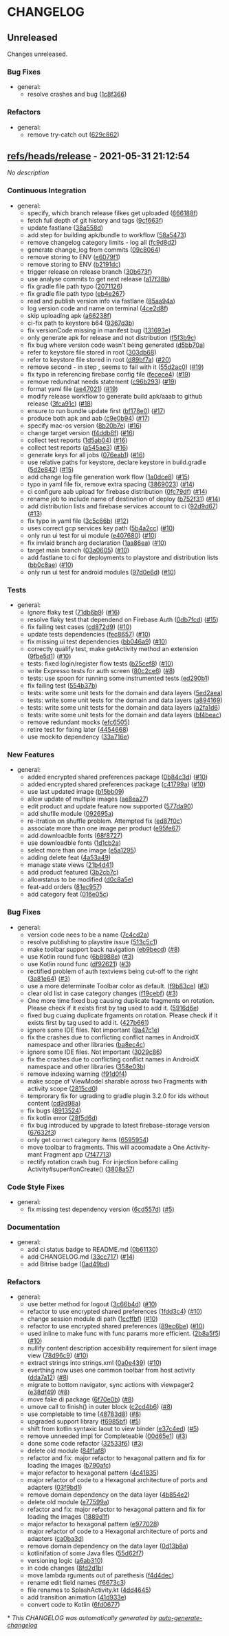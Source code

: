 # CHANGELOG

## Unreleased

Changes unreleased.

### Bug Fixes

- general:
  - resolve crashes and bug ([1c8f366](https://github.com/RowlandOti/E-CommerceApp-Merchant/commit/1c8f3661cbb8e30fb1d5cf05d939d08a35012f49))

### Refactors

- general:
  - remove try-catch out ([629c862](https://github.com/RowlandOti/E-CommerceApp-Merchant/commit/629c86291f8c716fa324ab38f553a2fa333dc98b))

## [refs/heads/release](https://github.com/RowlandOti/E-CommerceApp-Merchant/releases/tag/refs/heads/release) - 2021-05-31 21:12:54

*No description*

### Continuous Integration

- general:
  - specify, which branch release filkes get uploaded ([666188f](https://github.com/RowlandOti/E-CommerceApp-Merchant/commit/666188fc142b9bd543cb3000fdd8d5515c7c7cef))
  - fetch full depth of git history and tags ([9cf663f](https://github.com/RowlandOti/E-CommerceApp-Merchant/commit/9cf663ffb1d660260b67a224efb3335bc522d1f0))
  - update fastlane ([38a558d](https://github.com/RowlandOti/E-CommerceApp-Merchant/commit/38a558d2e3ca62a434344e693ba5e23f1eb3305c))
  - add step for building apk/bundle to workflow ([58a5473](https://github.com/RowlandOti/E-CommerceApp-Merchant/commit/58a5473a3f1a4f1973153cbba65549974be8b5e4))
  - remove changelog category limits - log all ([fc9d8d2](https://github.com/RowlandOti/E-CommerceApp-Merchant/commit/fc9d8d2fb5ec74793a07e88460feeb362e5893b8))
  - generate change_log from commits ([09c8064](https://github.com/RowlandOti/E-CommerceApp-Merchant/commit/09c8064a9159803a96456b2a19c415d3d1afe9ac))
  - remove storing to ENV ([e6079f1](https://github.com/RowlandOti/E-CommerceApp-Merchant/commit/e6079f148fcf72200a188a3934b0ba01c528fbac))
  - remove storing to ENV ([b2191dc](https://github.com/RowlandOti/E-CommerceApp-Merchant/commit/b2191dc72e32066a3368a18a67ae405be61170fc))
  - trigger release on release branch ([30b673f](https://github.com/RowlandOti/E-CommerceApp-Merchant/commit/30b673f921fbbf04510e6c7ff8d627b56a657f21))
  - use analyse commits to get next release ([a17f38b](https://github.com/RowlandOti/E-CommerceApp-Merchant/commit/a17f38bf48afaea9bf3480ca58e03af78a15aa16))
  - fix gradle file path typo ([2071126](https://github.com/RowlandOti/E-CommerceApp-Merchant/commit/2071126d6a31859e80fb469ab1732dddc511b80c))
  - fix gradle file path typo ([eb4e267](https://github.com/RowlandOti/E-CommerceApp-Merchant/commit/eb4e26737cebcdc28c8138ea001fda64f88e6ae3))
  - read and publish version info via fastlane ([85aa94a](https://github.com/RowlandOti/E-CommerceApp-Merchant/commit/85aa94a27e91f5c41d3de484d7ca25c6e51a1710))
  - log version code and name on terminal ([4ce2d8f](https://github.com/RowlandOti/E-CommerceApp-Merchant/commit/4ce2d8f9492e04b318e5acb6e59b370cb372d4df))
  - skip uploading apk ([a66238f](https://github.com/RowlandOti/E-CommerceApp-Merchant/commit/a66238feac0c022df0803e45d943bdba9603b92e))
  - ci-fix path to keystore b64 ([9367d3b](https://github.com/RowlandOti/E-CommerceApp-Merchant/commit/9367d3b43616b8dbec4207c019298b266ef55954))
  - fix versionCode missing in manifest bug ([131693e](https://github.com/RowlandOti/E-CommerceApp-Merchant/commit/131693ea9324a26b33bd9099d36d0a01fdb357da))
  - only generate apk for release and not distribution ([f5f3b9c](https://github.com/RowlandOti/E-CommerceApp-Merchant/commit/f5f3b9cd5887666eef33c75e3a207f1b6e9d51c7))
  - fix bug where version code wasn't being generated ([d5bb70a](https://github.com/RowlandOti/E-CommerceApp-Merchant/commit/d5bb70a27fa35334c1975b75861c20b428d3a579))
  - refer to keystore file stored in root ([303db68](https://github.com/RowlandOti/E-CommerceApp-Merchant/commit/303db68cf40c3bf79f5e9ae7d1e4aa1d5e47dcde))
  - refer to keystore file stored in root ([d89bf7a](https://github.com/RowlandOti/E-CommerceApp-Merchant/commit/d89bf7a8a6e99ae04a64017065618350504c6963)) ([#20](https://github.com/RowlandOti/E-CommerceApp-Merchant/pull/20))
  - remove second - in step , seems to fail with it ([55d2ac0](https://github.com/RowlandOti/E-CommerceApp-Merchant/commit/55d2ac04984b32187dffb8f25dcd32ecdbaf9fb4)) ([#19](https://github.com/RowlandOti/E-CommerceApp-Merchant/pull/19))
  - fix typo in referencing firebase config file ([fecece4](https://github.com/RowlandOti/E-CommerceApp-Merchant/commit/fecece49fa6cff0d5811a07714177b971852613d)) ([#19](https://github.com/RowlandOti/E-CommerceApp-Merchant/pull/19))
  - remove redundnat needs statement ([c96b293](https://github.com/RowlandOti/E-CommerceApp-Merchant/commit/c96b293e1c18b7610dcda3851b4be78b1c09d098)) ([#19](https://github.com/RowlandOti/E-CommerceApp-Merchant/pull/19))
  - format yaml file ([ae47021](https://github.com/RowlandOti/E-CommerceApp-Merchant/commit/ae470218810bacca368b558f84774e0612bece0c)) ([#19](https://github.com/RowlandOti/E-CommerceApp-Merchant/pull/19))
  - modify release workflow to generate build apk/aaab to github release ([3fca91c](https://github.com/RowlandOti/E-CommerceApp-Merchant/commit/3fca91c959593a32865c3a78010887b9dee13df3)) ([#18](https://github.com/RowlandOti/E-CommerceApp-Merchant/pull/18))
  - ensure to run bundle update first ([bf178e0](https://github.com/RowlandOti/E-CommerceApp-Merchant/commit/bf178e062c15923c0ba046dc2e6968d12c9739d6)) ([#17](https://github.com/RowlandOti/E-CommerceApp-Merchant/pull/17))
  - produce both apk and aab ([c9e0b94](https://github.com/RowlandOti/E-CommerceApp-Merchant/commit/c9e0b94408d73c2f33932a2362914cfdbb3041b9)) ([#17](https://github.com/RowlandOti/E-CommerceApp-Merchant/pull/17))
  - specify mac-os version ([8b20b7e](https://github.com/RowlandOti/E-CommerceApp-Merchant/commit/8b20b7e5144a0efa1e9b4e8ec353bc798d40afee)) ([#16](https://github.com/RowlandOti/E-CommerceApp-Merchant/pull/16))
  - change target version ([f4ddb8f](https://github.com/RowlandOti/E-CommerceApp-Merchant/commit/f4ddb8f659c2b436965179eb22ea7ff005149b15)) ([#16](https://github.com/RowlandOti/E-CommerceApp-Merchant/pull/16))
  - collect test reports ([1d5ab04](https://github.com/RowlandOti/E-CommerceApp-Merchant/commit/1d5ab0462d802950e768cdc1a513e7a2d79d3c7d)) ([#16](https://github.com/RowlandOti/E-CommerceApp-Merchant/pull/16))
  - collect test reports ([a545ae3](https://github.com/RowlandOti/E-CommerceApp-Merchant/commit/a545ae3584e0d31d260369fdf3d11ca260a1e30d)) ([#16](https://github.com/RowlandOti/E-CommerceApp-Merchant/pull/16))
  - generate keys for all jobs ([076eab1](https://github.com/RowlandOti/E-CommerceApp-Merchant/commit/076eab1ada4cedc19a390396f58d95c715a9f4a3)) ([#16](https://github.com/RowlandOti/E-CommerceApp-Merchant/pull/16))
  - use relative paths for keystore, declare keystore in build.gradle ([5d2e842](https://github.com/RowlandOti/E-CommerceApp-Merchant/commit/5d2e84287f32dc3840f6297bb8d90399dfcbbdf0)) ([#15](https://github.com/RowlandOti/E-CommerceApp-Merchant/pull/15))
  - add change log file generation work flow ([1a0dce8](https://github.com/RowlandOti/E-CommerceApp-Merchant/commit/1a0dce817ca0a45d4072c4012b19da78a326ec4d)) ([#15](https://github.com/RowlandOti/E-CommerceApp-Merchant/pull/15))
  - typo in yaml file fix,  remove extra spacing ([3869023](https://github.com/RowlandOti/E-CommerceApp-Merchant/commit/3869023bf0697723ea7f7e5d6d1e3fd2cacffeff)) ([#14](https://github.com/RowlandOti/E-CommerceApp-Merchant/pull/14))
  - ci configure aab upload for firebase distribution ([0fc79df](https://github.com/RowlandOti/E-CommerceApp-Merchant/commit/0fc79df3df951656d54371e79e9345a37a381bca)) ([#14](https://github.com/RowlandOti/E-CommerceApp-Merchant/pull/14))
  - rename job to include name of destination of deploy ([b752f31](https://github.com/RowlandOti/E-CommerceApp-Merchant/commit/b752f314770f272888b740d59b320db54496c6a4)) ([#14](https://github.com/RowlandOti/E-CommerceApp-Merchant/pull/14))
  - add distribution lists and firebase services account to ci ([92d9d67](https://github.com/RowlandOti/E-CommerceApp-Merchant/commit/92d9d67173c6cc741a64e0797b3d47e79453fa23)) ([#13](https://github.com/RowlandOti/E-CommerceApp-Merchant/pull/13))
  - fix typo in yaml file ([3c5c66b](https://github.com/RowlandOti/E-CommerceApp-Merchant/commit/3c5c66bc7508457d24208a408e2532e4d735ee1d)) ([#12](https://github.com/RowlandOti/E-CommerceApp-Merchant/pull/12))
  - uses correct gcp services key path ([5b4a2cc](https://github.com/RowlandOti/E-CommerceApp-Merchant/commit/5b4a2cce9dfcad8c14e57807a272b72c36a5c987)) ([#10](https://github.com/RowlandOti/E-CommerceApp-Merchant/pull/10))
  - only run ui test for ui module ([e407680](https://github.com/RowlandOti/E-CommerceApp-Merchant/commit/e4076804c7a57af54ff134ae97a3d79348cb2193)) ([#10](https://github.com/RowlandOti/E-CommerceApp-Merchant/pull/10))
  - fix invlaid branch arg declaration ([1aa86ea](https://github.com/RowlandOti/E-CommerceApp-Merchant/commit/1aa86ea8c5c20c1e78633297ce2d6630b8ad4c5d)) ([#10](https://github.com/RowlandOti/E-CommerceApp-Merchant/pull/10))
  - target main branch ([03a0605](https://github.com/RowlandOti/E-CommerceApp-Merchant/commit/03a0605979b327c2c0782266220efaea761fd380)) ([#10](https://github.com/RowlandOti/E-CommerceApp-Merchant/pull/10))
  - add fastlane to ci for deployments to playstore and distribution lists ([bb0c8ae](https://github.com/RowlandOti/E-CommerceApp-Merchant/commit/bb0c8ae13af6c9cb399f1d0a1f7a64079e708a06)) ([#10](https://github.com/RowlandOti/E-CommerceApp-Merchant/pull/10))
  - only run ui test for android modules ([97d0e6d](https://github.com/RowlandOti/E-CommerceApp-Merchant/commit/97d0e6d3320adee003dd07b41089f71486c5f6fd)) ([#10](https://github.com/RowlandOti/E-CommerceApp-Merchant/pull/10))

### Tests

- general:
  - ignore flaky test ([71db6b9](https://github.com/RowlandOti/E-CommerceApp-Merchant/commit/71db6b9731b80d52e2f61eed75003fea832ce44d)) ([#16](https://github.com/RowlandOti/E-CommerceApp-Merchant/pull/16))
  - resolve flaky test that dependend on Firebase Auth ([0db7fcd](https://github.com/RowlandOti/E-CommerceApp-Merchant/commit/0db7fcdaa7c29ba59da9906ea16b6d3e09f6ad7f)) ([#15](https://github.com/RowlandOti/E-CommerceApp-Merchant/pull/15))
  - fix failing test cases ([cd872d9](https://github.com/RowlandOti/E-CommerceApp-Merchant/commit/cd872d9742699f565f1ebed807ef66493b60f7a5)) ([#10](https://github.com/RowlandOti/E-CommerceApp-Merchant/pull/10))
  - update tests dependencies ([fec8657](https://github.com/RowlandOti/E-CommerceApp-Merchant/commit/fec865774c697b10298ff8b37d563a9883fe04a3)) ([#10](https://github.com/RowlandOti/E-CommerceApp-Merchant/pull/10))
  - fix missing ui test dependencies ([bb046a9](https://github.com/RowlandOti/E-CommerceApp-Merchant/commit/bb046a92b5cd060cccfc03e61caf274ac03ebded)) ([#10](https://github.com/RowlandOti/E-CommerceApp-Merchant/pull/10))
  - correctly qualify test, make getActivity method an extension ([9fbe5d1](https://github.com/RowlandOti/E-CommerceApp-Merchant/commit/9fbe5d11c95307660c15932101ce7b2b548401a1)) ([#10](https://github.com/RowlandOti/E-CommerceApp-Merchant/pull/10))
  - tests: fixed login/register flow tests ([b25cef8](https://github.com/RowlandOti/E-CommerceApp-Merchant/commit/b25cef8f493d8ce99d0adfdb30aeda238d9ccbae)) ([#10](https://github.com/RowlandOti/E-CommerceApp-Merchant/pull/10))
  - write Expresso tests for auth screen ([80c2ce6](https://github.com/RowlandOti/E-CommerceApp-Merchant/commit/80c2ce641a4df75a0708227ffb4394c05335d403)) ([#8](https://github.com/RowlandOti/E-CommerceApp-Merchant/pull/8))
  - tests: use spoon for running some instrumented tests ([ed290b1](https://github.com/RowlandOti/E-CommerceApp-Merchant/commit/ed290b1a752f8ea92d374f2dbe42f13cac5063f8))
  - fix failing test ([554b37b](https://github.com/RowlandOti/E-CommerceApp-Merchant/commit/554b37bc8f68ea371f8daf61c13fe2b0e2430888))
  - tests: write some unit tests for the domain and data layers ([5ed2aea](https://github.com/RowlandOti/E-CommerceApp-Merchant/commit/5ed2aea7679d3a76b052dd119f56b7456c786d51))
  - tests: write some unit tests for the domain and data layers ([a894169](https://github.com/RowlandOti/E-CommerceApp-Merchant/commit/a894169ef0b4c9eed9fbab72412e21d0ce76d6ba))
  - tests: write some unit tests for the domain and data layers ([a2fa1d6](https://github.com/RowlandOti/E-CommerceApp-Merchant/commit/a2fa1d6e0596d546b0b94c4a65f75efcf768c50e))
  - tests: write some unit tests for the domain and data layers ([bf4beac](https://github.com/RowlandOti/E-CommerceApp-Merchant/commit/bf4beac5a4ba1b228b59dedda3b573be59065a3f))
  - remove redundant mocks ([efc6505](https://github.com/RowlandOti/E-CommerceApp-Merchant/commit/efc650566268f4a16f606dacf47dffc3c2c92b49))
  - retire test for fixing later ([4454668](https://github.com/RowlandOti/E-CommerceApp-Merchant/commit/4454668dd611ae38b0b1c1f7d33764781f9e1610))
  - use mockito dependency ([33a716e](https://github.com/RowlandOti/E-CommerceApp-Merchant/commit/33a716e5b3696604663a96043ec039f4632b05f7))

### New Features

- general:
  - added encrypted shared preferences package ([0b84c3d](https://github.com/RowlandOti/E-CommerceApp-Merchant/commit/0b84c3d96ec7f8d43093e8dc89553ed4032e2950)) ([#10](https://github.com/RowlandOti/E-CommerceApp-Merchant/pull/10))
  - added encrypted shared preferences package ([c41799a](https://github.com/RowlandOti/E-CommerceApp-Merchant/commit/c41799aace37898891b3e9205b29969d701ccb06)) ([#10](https://github.com/RowlandOti/E-CommerceApp-Merchant/pull/10))
  - use last updated image ([b15bb09](https://github.com/RowlandOti/E-CommerceApp-Merchant/commit/b15bb0961daf3d59710da93af6550fdf785b4635))
  - allow update of multiple images ([ae8ea27](https://github.com/RowlandOti/E-CommerceApp-Merchant/commit/ae8ea27f323041aa0d3eb918f32f33cab74905ff))
  - edit product and update feature now supported ([577da90](https://github.com/RowlandOti/E-CommerceApp-Merchant/commit/577da901bf82d5e9c7b19514759e08410e83f127))
  - add shuflle module ([092695a](https://github.com/RowlandOti/E-CommerceApp-Merchant/commit/092695a9b585562b2af411e1ecb46a976b0b8ba6))
  - re-itration on shuffle problem. Attempted fix ([ed87f0c](https://github.com/RowlandOti/E-CommerceApp-Merchant/commit/ed87f0c0c9e23fac3be9c092dee0312ff52e807a))
  - associate more than one image per product ([e95fe67](https://github.com/RowlandOti/E-CommerceApp-Merchant/commit/e95fe67e7c289c0d7a48a6eb2b2eb207759b57c2))
  - add downloadble fonts ([68f8727](https://github.com/RowlandOti/E-CommerceApp-Merchant/commit/68f8727a43624dd1789929cd65de065ac72bd833))
  - use downloadble fonts ([1d1cb2a](https://github.com/RowlandOti/E-CommerceApp-Merchant/commit/1d1cb2a80a07cdab77085c3210f9a9342b51c6c6))
  - select more than one image ([e5a1295](https://github.com/RowlandOti/E-CommerceApp-Merchant/commit/e5a1295dc82e15a3a9547090920a5fd91fb82b64))
  - adding delete feat ([4a53a49](https://github.com/RowlandOti/E-CommerceApp-Merchant/commit/4a53a49d9a33bb38134e3942cca307cb290ecab6))
  - manage state views ([21b4d41](https://github.com/RowlandOti/E-CommerceApp-Merchant/commit/21b4d41d7461603169c99b6345513243b9100b98))
  - add product featured ([3b2cb7c](https://github.com/RowlandOti/E-CommerceApp-Merchant/commit/3b2cb7c32bf39243228bba99f8e7fc4ea926d034))
  - allowstatus to be modified ([d0c8a5e](https://github.com/RowlandOti/E-CommerceApp-Merchant/commit/d0c8a5ece478c71e6381f8993783aa59b966dff4))
  - feat-add orders ([81ec957](https://github.com/RowlandOti/E-CommerceApp-Merchant/commit/81ec957559b336f42fb86960a458bbc010305d3e))
  - add category feat ([016e05c](https://github.com/RowlandOti/E-CommerceApp-Merchant/commit/016e05c58d28e8e325601d31004c529e9fb30f28))

### Bug Fixes

- general:
  - version code nees to be a name ([7c4cd2a](https://github.com/RowlandOti/E-CommerceApp-Merchant/commit/7c4cd2aeaab328828b59941286ccce9569257d5e))
  - resolve publishing to playstire issue ([513c5c1](https://github.com/RowlandOti/E-CommerceApp-Merchant/commit/513c5c165131c029f24b77bfb205b7aa1f108ac4))
  - make toolbar support back navigation ([eb9becd](https://github.com/RowlandOti/E-CommerceApp-Merchant/commit/eb9becd2021f5821d537f23b1405576b6028e605)) ([#8](https://github.com/RowlandOti/E-CommerceApp-Merchant/pull/8))
  - use Kotlin round func ([6b8988e](https://github.com/RowlandOti/E-CommerceApp-Merchant/commit/6b8988e7a6e85d381c54087bd0fe628c8b2e1e7d)) ([#3](https://github.com/RowlandOti/E-CommerceApp-Merchant/pull/3))
  - use Kotlin round func ([df92621](https://github.com/RowlandOti/E-CommerceApp-Merchant/commit/df92621c5f869d0d2a87dabfac904161b2fdbe70)) ([#3](https://github.com/RowlandOti/E-CommerceApp-Merchant/pull/3))
  - rectified problem of auth textviews being cut-off to the right ([3a81e64](https://github.com/RowlandOti/E-CommerceApp-Merchant/commit/3a81e640af9bf37c8d269005c2818faf5e23a661)) ([#3](https://github.com/RowlandOti/E-CommerceApp-Merchant/pull/3))
  - use a more determinate Toolbar color as default. ([f9b83ce](https://github.com/RowlandOti/E-CommerceApp-Merchant/commit/f9b83ce71791feda67489794e2f45cff11802e54)) ([#3](https://github.com/RowlandOti/E-CommerceApp-Merchant/pull/3))
  - clear old list in case category changes ([f19cebf](https://github.com/RowlandOti/E-CommerceApp-Merchant/commit/f19cebfe3ccfd194d97370aca33f6531ffc47ab2)) ([#3](https://github.com/RowlandOti/E-CommerceApp-Merchant/pull/3))
  - One more time fixed bug causing duplicate fragments on rotation. Please check if it exists first by tag used to add it. ([5916d6e](https://github.com/RowlandOti/E-CommerceApp-Merchant/commit/5916d6ef9aa612a76318bb33583646f5c8d68308))
  - fixed bug cuaing duplicate frgaments on rotation. Please check if it exists first by tag used to add it. ([427b661](https://github.com/RowlandOti/E-CommerceApp-Merchant/commit/427b66101ae35128855ce7c2f204c9933cb84fc4))
  - ignore some IDE files. Not important ([9a47c1e](https://github.com/RowlandOti/E-CommerceApp-Merchant/commit/9a47c1e86b23e29623adb3bc7931e5649a996c83))
  - fix the crashes due to conflicting conflict names in AndroidX namespace and other libraries ([ba8ec4c](https://github.com/RowlandOti/E-CommerceApp-Merchant/commit/ba8ec4c4a233625b8b3d2257036170639fd5cf18))
  - ignore some IDE files. Not important ([3029c86](https://github.com/RowlandOti/E-CommerceApp-Merchant/commit/3029c86f5d306368b2b8066bebc031a71412e129))
  - fix the crashes due to conflicting conflict names in AndroidX namespace and other libraries ([358e03b](https://github.com/RowlandOti/E-CommerceApp-Merchant/commit/358e03b01d3d0247f36dd61ce9706942c3d741f5))
  - remove indexing warning ([f91d0f4](https://github.com/RowlandOti/E-CommerceApp-Merchant/commit/f91d0f43849ab29226b99a233a3777bc406bedc7))
  - make scope of ViewModel sharable across two Fragments with activity scope ([2815cd0](https://github.com/RowlandOti/E-CommerceApp-Merchant/commit/2815cd0ca0f5d136c760cb6ef32d4df892909be4))
  - temprorary fix for ugrading to gradle plugin 3.2.0 for ids without content ([cd9d98a](https://github.com/RowlandOti/E-CommerceApp-Merchant/commit/cd9d98aaa463c87db7f08f05228e4a2d33d4dc88))
  - fix bugs ([8913524](https://github.com/RowlandOti/E-CommerceApp-Merchant/commit/89135242bad95732a5408d92c54b9cfa641a2dae))
  - fix kotlin error ([28f5d6d](https://github.com/RowlandOti/E-CommerceApp-Merchant/commit/28f5d6d81f06dd7525556420075ae6e067b774ac))
  - fix bug introduced by upgrade to latest firebase-storage version ([67632f3](https://github.com/RowlandOti/E-CommerceApp-Merchant/commit/67632f3bd0173a9808eb1835a77eed92a0df675a))
  - only get correct category items ([6595954](https://github.com/RowlandOti/E-CommerceApp-Merchant/commit/6595954255b63bddb3ed8c3fd44b1bc409436884))
  - move toolbar to fragments. This will acoomadate a One Activity-mant  Fragment app ([7f47713](https://github.com/RowlandOti/E-CommerceApp-Merchant/commit/7f47713d6866294a4a2bbb38c9f942119dba1553))
  - rectify rotation crash bug. For injection before calling Activity#super#onCreate() ([3808a57](https://github.com/RowlandOti/E-CommerceApp-Merchant/commit/3808a57277e4f424bf868a509a3f93165075cbc5))

### Code Style Fixes

- general:
  - fix missing test dependency version ([6cd557d](https://github.com/RowlandOti/E-CommerceApp-Merchant/commit/6cd557dedea09cfd133baa8b5b89ddc945dbe301)) ([#5](https://github.com/RowlandOti/E-CommerceApp-Merchant/pull/5))

### Documentation

- general:
  - add ci status badge to README.md ([0b61130](https://github.com/RowlandOti/E-CommerceApp-Merchant/commit/0b611301b68dfb9373f43b0e8a9ba5776139eb4e))
  - add CHANGELOG.md ([33cc717](https://github.com/RowlandOti/E-CommerceApp-Merchant/commit/33cc7177fd2bbb359ce043ff0b09aa7c146ab7ef)) ([#14](https://github.com/RowlandOti/E-CommerceApp-Merchant/pull/14))
  - add Bitrise badge ([0ad49bd](https://github.com/RowlandOti/E-CommerceApp-Merchant/commit/0ad49bdfbf9b52f7d3644efdc141d9f2a19d4704))

### Refactors

- general:
  -  use better method for logout ([3c66b4d](https://github.com/RowlandOti/E-CommerceApp-Merchant/commit/3c66b4d1c1fd0ce2d029f0b0020b2c560fb12f78)) ([#10](https://github.com/RowlandOti/E-CommerceApp-Merchant/pull/10))
  - refactor to use encrypted shared preferences ([1fdd3c4](https://github.com/RowlandOti/E-CommerceApp-Merchant/commit/1fdd3c46c2c831f57815a2cc6dcbdecb1b00470c)) ([#10](https://github.com/RowlandOti/E-CommerceApp-Merchant/pull/10))
  - change session module di path ([1ccffbf](https://github.com/RowlandOti/E-CommerceApp-Merchant/commit/1ccffbf9d9b5cf93773e59fa631288527623b555)) ([#10](https://github.com/RowlandOti/E-CommerceApp-Merchant/pull/10))
  - refactor to use encrypted shared preferences ([89ec6be](https://github.com/RowlandOti/E-CommerceApp-Merchant/commit/89ec6be59f800b46f048762c5d4becd5dca6bbf8)) ([#10](https://github.com/RowlandOti/E-CommerceApp-Merchant/pull/10))
  - used inline to make func with func params more efficient. ([2b8a5f5](https://github.com/RowlandOti/E-CommerceApp-Merchant/commit/2b8a5f5e6d698ab168603527129c823a5b04ce66)) ([#10](https://github.com/RowlandOti/E-CommerceApp-Merchant/pull/10))
  - nullify content description accesibility requirement for silent image view ([78d96c9](https://github.com/RowlandOti/E-CommerceApp-Merchant/commit/78d96c9c29d37978e5b96f8a2b80686931014180)) ([#10](https://github.com/RowlandOti/E-CommerceApp-Merchant/pull/10))
  - extract strings into strings.xml ([0a0e439](https://github.com/RowlandOti/E-CommerceApp-Merchant/commit/0a0e439624bc7e7aa1f7eafb2915deec113fafcd)) ([#10](https://github.com/RowlandOti/E-CommerceApp-Merchant/pull/10))
  - everthing now uses one common toolbar from host activity ([dda7a12](https://github.com/RowlandOti/E-CommerceApp-Merchant/commit/dda7a12d13c26638cf18b3d4a0891539ebade2f9)) ([#8](https://github.com/RowlandOti/E-CommerceApp-Merchant/pull/8))
  - migrate to bottom navigator, sync actions with viewpager2 ([e38df49](https://github.com/RowlandOti/E-CommerceApp-Merchant/commit/e38df494c3300f8a962c5c66418cccd50833ff96)) ([#8](https://github.com/RowlandOti/E-CommerceApp-Merchant/pull/8))
  - move fake di package ([6f70e0b](https://github.com/RowlandOti/E-CommerceApp-Merchant/commit/6f70e0b4ba355c3761a6089d634667aeb3ae259a)) ([#8](https://github.com/RowlandOti/E-CommerceApp-Merchant/pull/8))
  - umove call to finish() in outer block ([c2cd4b6](https://github.com/RowlandOti/E-CommerceApp-Merchant/commit/c2cd4b63a9c5976e1abe99fcdf4a99c5459c7c79)) ([#8](https://github.com/RowlandOti/E-CommerceApp-Merchant/pull/8))
  - use completable to time ([48783d8](https://github.com/RowlandOti/E-CommerceApp-Merchant/commit/48783d80b5d779fb7617aea8a75d54b7e0dce67a)) ([#8](https://github.com/RowlandOti/E-CommerceApp-Merchant/pull/8))
  - upgraded support library ([f6985bf](https://github.com/RowlandOti/E-CommerceApp-Merchant/commit/f6985bf0f73e84d42bb6c94020f3f3b4c9820fe9)) ([#5](https://github.com/RowlandOti/E-CommerceApp-Merchant/pull/5))
  - shift from kotlin syntaxic laout to view binder ([e37c4ed](https://github.com/RowlandOti/E-CommerceApp-Merchant/commit/e37c4edfde3706410f5226818f77879ca269197f)) ([#5](https://github.com/RowlandOti/E-CommerceApp-Merchant/pull/5))
  - remove unneeded impl for Completeable ([00d65e1](https://github.com/RowlandOti/E-CommerceApp-Merchant/commit/00d65e1c904eb861e180735dc481bacfdff732f9)) ([#3](https://github.com/RowlandOti/E-CommerceApp-Merchant/pull/3))
  - done some code refactor ([32533f6](https://github.com/RowlandOti/E-CommerceApp-Merchant/commit/32533f66d3633f78bf9f0e4a0971f48d70c34756)) ([#3](https://github.com/RowlandOti/E-CommerceApp-Merchant/pull/3))
  - delete old module ([84f1af8](https://github.com/RowlandOti/E-CommerceApp-Merchant/commit/84f1af834813a7afbdad7ade10967dddd79e20d9))
  - refactor and fix: major refactor to hexagonal pattern and fix for loading the images ([b790afc](https://github.com/RowlandOti/E-CommerceApp-Merchant/commit/b790afcccc4442c90dee50274b5702d81b30531c))
  - major refactor to hexagonal pattern ([4c41835](https://github.com/RowlandOti/E-CommerceApp-Merchant/commit/4c4183565cea1adfe7f541a22c0b217d14027dbd))
  - major refactor of code to a Hexagonal architecture of ports and adapters ([03f9bd1](https://github.com/RowlandOti/E-CommerceApp-Merchant/commit/03f9bd1a03eeb153bd0e6afd100d7cac34623f9a))
  - remove domain dependency on the data layer ([4b854e2](https://github.com/RowlandOti/E-CommerceApp-Merchant/commit/4b854e2cfdd9ab9cd9b091d8c545003520047e64))
  - delete old module ([e77599a](https://github.com/RowlandOti/E-CommerceApp-Merchant/commit/e77599a53aaa79a835f42b09e7742d2f1ebcecc5))
  - refactor and fix: major refactor to hexagonal pattern and fix for loading the images ([1889d1f](https://github.com/RowlandOti/E-CommerceApp-Merchant/commit/1889d1ffcc10d488f5a70ad72adedb260cce36f4))
  - major refactor to hexagonal pattern ([e977028](https://github.com/RowlandOti/E-CommerceApp-Merchant/commit/e97702843a948f08fcbd6bf0b17921fd6b7be94c))
  - major refactor of code to a Hexagonal architecture of ports and adapters ([ca0ba3d](https://github.com/RowlandOti/E-CommerceApp-Merchant/commit/ca0ba3d09c83376e0dbe34934f56200c87ed5348))
  - remove domain dependency on the data layer ([0d13b8a](https://github.com/RowlandOti/E-CommerceApp-Merchant/commit/0d13b8a39385ac1f07026fb93c1f888f80f95df5))
  - kotlinifation of some Java files ([55d62f7](https://github.com/RowlandOti/E-CommerceApp-Merchant/commit/55d62f7fd957285480c44389dfaf4efaf94702e6))
  - versioning logic ([a6ab310](https://github.com/RowlandOti/E-CommerceApp-Merchant/commit/a6ab310346dd5854ab583af75b54335a88854501))
  - in code changes ([8fd2d1b](https://github.com/RowlandOti/E-CommerceApp-Merchant/commit/8fd2d1b3cfa74f342109d29f665ea6a22229c5b4))
  - move lambda rguments out of parethesis ([f4d4dec](https://github.com/RowlandOti/E-CommerceApp-Merchant/commit/f4d4decac5452a5e87b84c3357275ce4298fe5b7))
  - rename edit field names ([f6673c3](https://github.com/RowlandOti/E-CommerceApp-Merchant/commit/f6673c34195c6185b7bcc868297b2aba6fbf9dc3))
  - file renames to SplashActivity.kt ([4dd4645](https://github.com/RowlandOti/E-CommerceApp-Merchant/commit/4dd4645c2c9239de2101bad08acd160a880a5a0e))
  - add transition animation ([41d933e](https://github.com/RowlandOti/E-CommerceApp-Merchant/commit/41d933e68c6f01d8891b456779ba1e5dc0f8dc82))
  - convert code to Kotlin ([6fd0677](https://github.com/RowlandOti/E-CommerceApp-Merchant/commit/6fd067721117a8de104b4759ec6eb5e4f85cbe2c))

\* *This CHANGELOG was automatically generated by [auto-generate-changelog](https://github.com/BobAnkh/auto-generate-changelog)*
